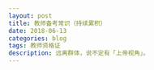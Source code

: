 ```yaml
---
layout: post
title: 教师备考常识（持续累积）
date: 2018-06-13
categories: blog
tags: 教师资格证
description: 远离群体，说不定有「上帝视角」。
---
```




